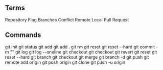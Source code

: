 ## Terms

Repository
Flag
Branches
Conflict
Remote
Local
Pull Request

## Commands

git init
git status
git add <filename>
git add .
git rm <filename>
git reset
git reset --hard
git commit -m "<message>"
git log
git log --oneline
git checkout <commit id>
git checkout <branch name>
git revert <commit id>
git reset <commit id>
git reset --hard <commit id>
git branch
git checkout <branch name>
git merge <branch name>
git branch -d <branch name>
git push <repo url> <branch name>
git remote add origin <repo url>
git push origin <branch name>
git clone <repo url>
git push -u origin <branch name>
